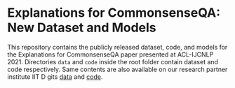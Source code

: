 # Explanations for CommonsenseQA: New Dataset and Models
This repository contains the publicly released dataset, code, and models for the Explanations for CommonsenseQA paper presented at ACL-IJCNLP 2021. Directories ```data``` and  ```code``` inside the root folder contain dataset and code respectively. Same contents are also available on our research partner institute IIT D gits [data](https://github.com/dair-iitd/ECQA-Dataset) and [code](https://github.com/dair-iitd/ECQA).
